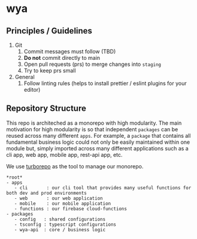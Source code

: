 # wya

## Principles / Guidelines

1. Git
   1. Commit messages must follow (TBD)
   2. **Do not** commit directly to main
   3. Open pull requests (prs) to merge changes into `staging`
   4. Try to keep prs small
2. General
   1. Follow linting rules (helps to install prettier / eslint plugins for your editor)

## Repository Structure

This repo is architeched as a monorepo with high modularity. The main motivation for high modularity is so that independent `packages` can be reused across many different `apps`. For example, a `package` that contains all fundamental business logic could not only be easily maintained within one module but, simply imported across many different applications such as a cli app, web app, mobile app, rest-api app, etc.

We use [turborepo](https://turborepo.org/) as the tool to manage our monorepo.

```
*root*
- apps
   - cli       : our cli tool that provides many useful functions for both dev and prod environments
   - web       : our web application
   - mobile    : our mobile application
   - functions : our firebase cloud-functions
- packages
   - config   : shared configurations
   - tsconfig : typescript configurations
   - wya-api  : core / business logic
```

